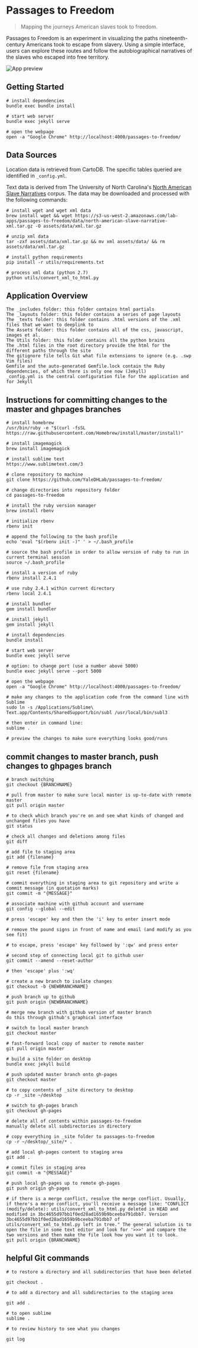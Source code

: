 # Passages to Freedom
> Mapping the journeys American slaves took to freedom.

Passages to Freedom is an experiment in visualizing the paths nineteenth-century Americans took to escape from slavery. Using a simple interface, users can explore these routes and follow the autobiographical narratives of the slaves who escaped into free territory.

![App preview](/assets/images/preview.png?raw=true)

## Getting Started

```
# install dependencies
bundle exec bundle install

# start web server
bundle exec jekyll serve

# open the webpage
open -a "Google Chrome" http://localhost:4000/passages-to-freedom/
```

## Data Sources

Location data is retrieved from CartoDB. The specific tables queried are identified in `_config.yml`.

Text data is derived from The University of North Carolina's [North American Slave Narratives](http://docsouth.unc.edu/neh/) corpus. The data may be downloaded and processed with the following commands:

```
# install wget and wget xml data
brew install wget && wget https://s3-us-west-2.amazonaws.com/lab-apps/passages-to-freedom/data/north-american-slave-narrative-xml.tar.gz -O assets/data/xml.tar.gz

# unzip xml data
tar -zxf assets/data/xml.tar.gz && mv xml assets/data/ && rm assets/data/xml.tar.gz

# install python requirements
pip install -r utils/requirements.txt

# process xml data (python 2.7)
python utils/convert_xml_to_html.py
```

## Application Overview

```
The _includes folder: this folder contains html partials 
The _layouts folder: this folder contains a series of page layouts
The _texts folder: this folder contains .html versions of the .xml files that we want to deeplink to
The Assets folder: this folder contains all of the css, javascript, images et al.
The Utils folder: this folder contains all the python brains
The .html files in the root directory provide the html for the different paths through the site
The gitignore file tells Git what file extensions to ignore (e.g. .swp Vim files)
Gemfile and the auto-generated Gemfile.lock contain the Ruby dependencies, of which there is only one now (Jekyll)
_config.yml is the central configuration file for the application and for Jekyll
```

## Instructions for committing changes to the master and ghpages branches

```
# install homebrew
/usr/bin/ruby -e "$(curl -fsSL https://raw.githubusercontent.com/Homebrew/install/master/install)"

# install imagemagick
brew install imagemagick

# install sublime text
https://www.sublimetext.com/3

# clone repository to machine
git clone https://github.com/YaleDHLab/passages-to-freedom/

# change directories into repository folder
cd passages-to-freedom

# install the ruby version manager
brew install rbenv

# initialize rbenv
rbenv init

# append the following to the bash profile
echo 'eval "$(rbenv init -)" ' > ~/.bash_profile

# source the bash profile in order to allow version of ruby to run in current terminal session
source ~/.bash_profile

# install a version of ruby
rbenv install 2.4.1

# use ruby 2.4.1 within current directory 
rbenv local 2.4.1

# install bundler
gem install bundler

# install jekyll
gem install jekyll

# install dependencies
bundle install

# start web server
bundle exec jekyll serve

# option: to change port (use a number above 5000)
bundle exec jekyll serve --port 5000

# open the webpage
open -a "Google Chrome" http://localhost:4000/passages-to-freedom/

# make any changes to the application code from the command line with Sublime
sudo ln -s /Applications/Sublime\ Text.app/Contents/SharedSupport/bin/subl /usr/local/bin/subl3

# then enter in command line:
sublime .

# preview the changes to make sure everything looks good/runs
```

## commit changes to master branch, push changes to ghpages branch
```
# branch switching
git checkout {BRANCHNAME}

# pull from master to make sure local master is up-to-date with remote master
git pull origin master

# to check which branch you're on and see what kinds of changed and unchanged files you have
git status

# check all changes and deletions among files
git diff

# add file to staging area
git add {filename}

# remove file from staging area
git reset {filename}

# commit everything in staging area to git repository and write a commit message (in quotation marks)
git commit -m "{MESSAGE}"

# associate machine with github account and username
git config --global --edit
 
# press 'escape' key and then the 'i' key to enter insert mode
 
# remove the pound signs in front of name and email (and modify as you see fit)

# to escape, press 'escape' key followed by ':qw' and press enter

# second step of connecting local git to github user
git commit --amend --reset-author

# then 'escape' plus ':wq'

# create a new branch to isolate changes
git checkout -b {NEWBRANCHNAME}

# push branch up to github
git push origin {NEWBRANCHNAME}

# merge new branch with github version of master branch
do this through github's graphical interface

# switch to local master branch
git checkout master

# fast-forward local copy of master to remote master
git pull origin master

# build a site folder on desktop
bundle exec jekyll build 

# push updated master branch onto gh-pages
git checkout master

# to copy contents of _site directory to desktop
cp -r _site ~/desktop

# switch to gh-pages branch
git checkout gh-pages

# delete all of contents within passages-to-freedom
manually delete all subdirectories in directory

# copy everything in _site folder to passages-to-freedom
cp -r ~/desktop/_site/* .

# add local gh-pages content to staging area
git add .

# commit files in staging area
git commit -m "{MESSAGE}"

# push local gh-pages up to remote gh-pages
git push origin gh-pages

# if there is a merge conflict, resolve the merge conflict. Usually, if there's a merge conflict, you'll receive a message like: "CONFLICT (modify/delete): utils/convert_xml_to_html.py deleted in HEAD and modified in 3bc4655d97bb1f0ed28ad1659b9bceeba791dbb7. Version 3bc4655d97bb1f0ed28ad1659b9bceeba791dbb7 of utils/convert_xml_to_html.py left in tree." The general solution is to open the file in some text editor and look for '>>>' and compare the two versions and then make the file look how you want it to look.
git pull origin {BRANCHNAME}
```

## helpful Git commands
```
# to restore a directory and all subdirectories that have been deleted

git checkout .

# to add a directory and all subdirectories to the staging area 

git add .

# to open sublime 
sublime .

# to review history to see what you changes

git log

```
